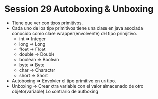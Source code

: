 # Session 29 Autoboxing & Unboxing
- Tiene que ver con tipos primitivos.
- Cada uno de los tipo primitivos tiene una clase en java asociada conocido como clase wrapper(envolvente) del tipo primjitivo. 
    - int => Integer
    - long => Long
    - float => Float
    - double => Double
    - boolean => Boolean
    - byte => Byte
    - char => Character
    - short => Short
- Autoboxing => Envolvier el tipo primitivo en un tipo.
- Unboxing => Crear otra variable con el valor almacenado de otro objeto(variable).Lo contrario de autboxing